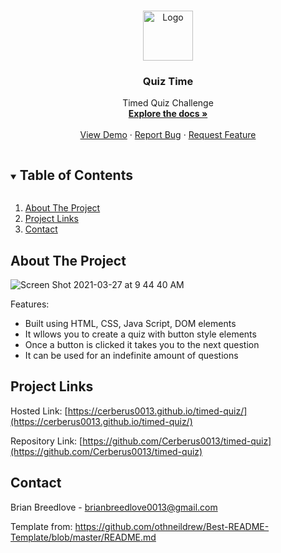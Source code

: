 




<!-- PROJECT LOGO -->
<br />
<p align="center">
  <a href="https://github.com/aminaf1995/Lets-Celebrate">
    <img src="./assets/images/celebration.jpeg" alt="Logo" width="80" height="80">
  </a>

  <h3 align="center">Quiz Time</h3>

  <p align="center">
  Timed Quiz Challenge
        <br />
        <a href="https://github.com/Cerberus0013/timed-quiz"><strong>Explore the docs »</strong></a>
        <br />
        <br />
        <a href="https://github.com/Cerberus0013/timed-quiz">View Demo</a>
        ·
        <a href="https://github.com/Cerberus0013/timed-quiz">Report Bug</a>
        ·
        <a href=""https://github.com/Cerberus0013/timed-quiz">Request Feature</a>
  </p>
</p>



<!-- TABLE OF CONTENTS -->
<details open="open">
  <summary><h2 style="display: inline-block">Table of Contents</h2></summary>
  <ol>
    <li><a href="#about-the-project">About The Project</a></li>
    <li><a href="#project-links">Project Links</a></li>
    <li><a href="#contact">Contact</a></li>
  </ol>
</details>



<!-- ABOUT THE PROJECT -->
## About The Project

![Screen Shot 2021-03-27 at 9 44 40 AM](https://user-images.githubusercontent.com/76604281/112727731-1ec5d700-8ee1-11eb-9fa6-00961e1a172e.png)



Features:

* Built using HTML, CSS, Java Script, DOM elements
* It wllows you to create a quiz with button style elements
* Once a button is clicked it takes you to the next question
* It can be used for an indefinite amount of questions


<!-- PROJECT LINKS -->
## Project Links

Hosted Link: [https://cerberus0013.github.io/timed-quiz/](https://cerberus0013.github.io/timed-quiz/)

Repository Link: [https://github.com/Cerberus0013/timed-quiz](https://github.com/Cerberus0013/timed-quiz)

<!-- CONTACT -->
## Contact

Brian Breedlove - brianbreedlove0013@gmail.com

Template from: https://github.com/othneildrew/Best-README-Template/blob/master/README.md

<!-- MARKDOWN LINKS & IMAGES -->
<!-- https://www.markdownguide.org/basic-syntax/#reference-style-links -->

